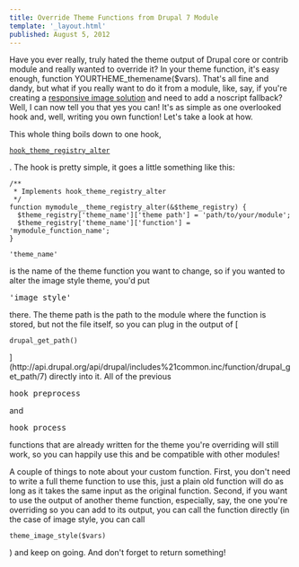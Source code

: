 ```yaml
---
title: Override Theme Functions from Drupal 7 Module
template: '_layout.html'
published: August 5, 2012
---
```

Have you ever really, truly hated the theme output of Drupal core or contrib module and really wanted to override it? In your theme function, it's easy enough, <php>function YOURTHEME_themename($vars)</php>. That's all fine and dandy, but what if you really want to do it from a module, like, say, if you're creating a [responsive image solution](http://drupal.org/project/borealis) and need to add a noscript fallback? Well, I can now tell you that yes you can! It's as simple as one overlooked hook and, well, writing you own function! Let's take a look at how.

This whole thing boils down to one hook, [<pre><code>hook_theme_registry_alter</code></pre>](http://api.drupal.org/api/drupal/modules%21system%21system.api.php/function/hook_theme_registry_alter/7). The hook is pretty simple, it goes a little something like this:

<pre><code class="language-php">/**
 * Implements hook_theme_registry_alter
 */
function mymodule__theme_registry_alter(&$theme_registry) {
  $theme_registry['theme_name']['theme path'] = 'path/to/your/module';
  $theme_registry['theme_name']['function'] = 'mymodule_function_name';
}</code></pre>

 <pre><code>'theme_name'</code></pre> is the name of the theme function you want to change, so if you wanted to alter the image style theme, you'd put <pre>'image_style'</pre> there. The theme path is the path to the module where the function is stored, but not the file itself, so you can plug in the output of [<pre><code>drupal_get_path()</code></pre>](http://api.drupal.org/api/drupal/includes%21common.inc/function/drupal_get_path/7) directly into it. All of the previous <pre>hook_preprocess</pre> and <pre>hook_process</pre> functions that are already written for the theme you're overriding will still work, so you can happily use this and be compatible with other modules!

A couple of things to note about your custom function. First, you don't need to write a full theme function to use this, just a plain old function will do as long as it takes the same input as the original function. Second, if you want to use the output of another theme function, especially, say, the one you're overriding so you can add to its output, you can call the function directly (in the case of image style, you can call <pre><code class="language-php">theme_image_style($vars)</code></pre>) and keep on going. And don't forget to return something!
